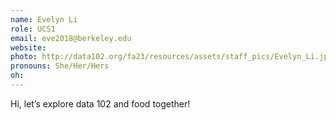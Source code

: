 ```yaml
---
name: Evelyn Li
role: UCS1
email: eve2018@berkeley.edu
website: 
photo: http://data102.org/fa23/resources/assets/staff_pics/Evelyn_Li.jpeg
pronouns: She/Her/Hers
oh: 
---
```

Hi, let’s explore data 102 and food together!